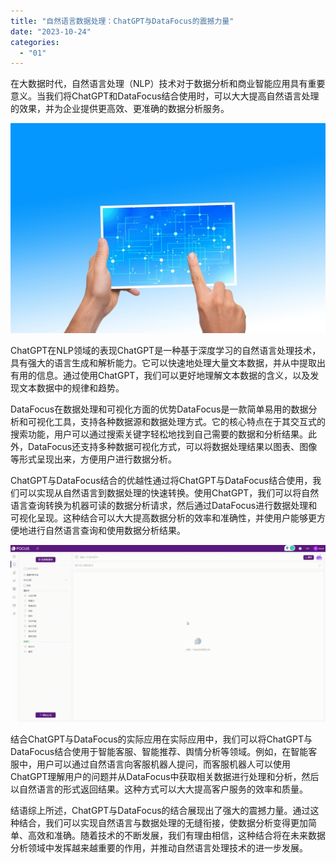 ```yaml
---
title: "自然语言数据处理：ChatGPT与DataFocus的震撼力量"
date: "2023-10-24"
categories: 
  - "01"
---
```


在大数据时代，自然语言处理（NLP）技术对于数据分析和商业智能应用具有重要意义。当我们将ChatGPT和DataFocus结合使用时，可以大大提高自然语言处理的效果，并为企业提供更高效、更准确的数据分析服务。

![](images/1697699349-touch-3361999_1280.jpg)

ChatGPT在NLP领域的表现ChatGPT是一种基于深度学习的自然语言处理技术，具有强大的语言生成和解析能力。它可以快速地处理大量文本数据，并从中提取出有用的信息。通过使用ChatGPT，我们可以更好地理解文本数据的含义，以及发现文本数据中的规律和趋势。

DataFocus在数据处理和可视化方面的优势DataFocus是一款简单易用的数据分析和可视化工具，支持各种数据源和数据处理方式。它的核心特点在于其交互式的搜索功能，用户可以通过搜索关键字轻松地找到自己需要的数据和分析结果。此外，DataFocus还支持多种数据可视化方式，可以将数据处理结果以图表、图像等形式呈现出来，方便用户进行数据分析。

ChatGPT与DataFocus结合的优越性通过将ChatGPT与DataFocus结合使用，我们可以实现从自然语言到数据处理的快速转换。使用ChatGPT，我们可以将自然语言查询转换为机器可读的数据分析请求，然后通过DataFocus进行数据处理和可视化呈现。这种结合可以大大提高数据分析的效率和准确性，并使用户能够更方便地进行自然语言查询和使用数据分析结果。

![](images/1684825811-GIF%E5%9B%BE2-14-%E5%B0%8F%E6%85%A7-%E5%8C%BB%E7%96%97.gif)

结合ChatGPT与DataFocus的实际应用在实际应用中，我们可以将ChatGPT与DataFocus结合使用于智能客服、智能推荐、舆情分析等领域。例如，在智能客服中，用户可以通过自然语言向客服机器人提问，而客服机器人可以使用ChatGPT理解用户的问题并从DataFocus中获取相关数据进行处理和分析，然后以自然语言的形式返回结果。这种方式可以大大提高客户服务的效率和质量。

结语综上所述，ChatGPT与DataFocus的结合展现出了强大的震撼力量。通过这种结合，我们可以实现自然语言与数据处理的无缝衔接，使数据分析变得更加简单、高效和准确。随着技术的不断发展，我们有理由相信，这种结合将在未来数据分析领域中发挥越来越重要的作用，并推动自然语言处理技术的进一步发展。
